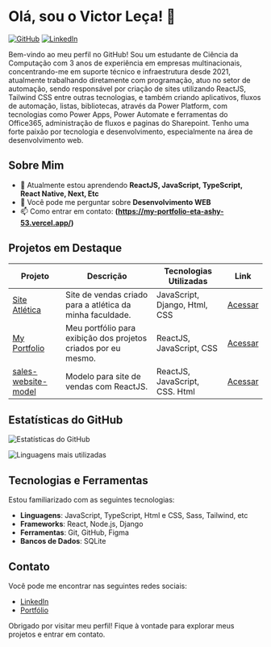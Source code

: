 # Olá, sou o Victor Leça! 👋

[![GitHub](https://img.shields.io/badge/GitHub-@vlecabr-black?style=flat-square&logo=github)](https://github.com/vlecabr)
[![LinkedIn](https://img.shields.io/badge/LinkedIn-Victor%20Leca-blue?style=flat-square&logo=linkedin)](https://www.linkedin.com/in/victor-leca-vlkbr/)

Bem-vindo ao meu perfil no GitHub! Sou um estudante de Ciência da Computação com 3 anos de experiência em empresas multinacionais, concentrando-me em suporte técnico e infraestrutura desde 2021, atualmente trabalhando diretamente com programação, atuo no setor de automação, sendo responsável por criação de sites utilizando ReactJS, Tailwind CSS entre outras tecnologias, e também criando aplicativos, fluxos de automação, listas, bibliotecas, através da Power Platform, com tecnologias como Power Apps, Power Automate e ferramentas do Office365, administração de fluxos e paginas do Sharepoint.
Tenho uma forte paixão por tecnologia e desenvolvimento, especialmente na área de desenvolvimento web.

## Sobre Mim

- 🌱 Atualmente estou aprendendo **ReactJS, JavaScript, TypeScript, React Native, Next, Etc**
- 💬 Você pode me perguntar sobre **Desenvolvimento WEB**
- 📫 Como entrar em contato: **(https://my-portfolio-eta-ashy-53.vercel.app/)**

## Projetos em Destaque

| Projeto                | Descrição                                           | Tecnologias Utilizadas               | Link                     |
|-----------------------|-----------------------------------------------------|--------------------------------------|--------------------------|
| [Site Atlética](https://github.com/Lu4head/Site_Tec_Barao) | Site de vendas criado para a atlética da minha faculdade. | JavaScript, Django, Html, CSS                  | [Acessar](https://github.com/Lu4head/Site_Tec_Barao) |
| [My Portfolio](https://github.com/vLecaBR/my-portfolio) | Meu portfólio para exibição dos projetos criados por eu mesmo. | ReactJS, JavaScript, CSS                       | [Acessar](https://github.com/vLecaBR/my-portfolio) |
| [sales-website-model](https://github.com/vLecaBR/sales-website-model) | Modelo para site de vendas com ReactJS. | ReactJS, JavaScript, CSS. Html                   | [Acessar](https://github.com/vLecaBR/sales-website-model) |

## Estatísticas do GitHub

![Estatísticas do GitHub](https://github-readme-stats.vercel.app/api?username=vlecabr&show_icons=true&theme=radical)

![Linguagens mais utilizadas](https://github-readme-stats.vercel.app/api/top-langs/?username=vlecabr&layout=compact&theme=radical)

## Tecnologias e Ferramentas

Estou familiarizado com as seguintes tecnologias:

- **Linguagens**: JavaScript, TypeScript, Html e CSS, Sass, Tailwind, etc
- **Frameworks**: React, Node.js, Django
- **Ferramentas**: Git, GitHub, Figma
- **Bancos de Dados**: SQLite

## Contato

Você pode me encontrar nas seguintes redes sociais:

- [LinkedIn](https://www.linkedin.com/in/victor-leca-vlkbr/)
- [Portfólio](https://my-portfolio-eta-ashy-53.vercel.app/)

Obrigado por visitar meu perfil! Fique à vontade para explorar meus projetos e entrar em contato.

